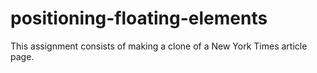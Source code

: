 # positioning-floating-elements
This assignment consists of making a clone of a New York Times article page.
